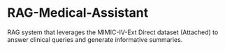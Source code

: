 # RAG-Medical-Assistant
RAG system that leverages the MIMIC-IV-Ext Direct dataset (Attached) to answer clinical queries and generate informative summaries.
